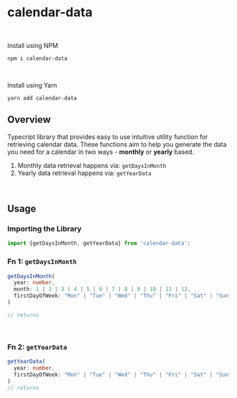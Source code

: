 # calendar-data
<br />

Install using NPM
```
npm i calendar-data
```
<br />

Install using Yarn
```
yarn add calendar-data
```

## Overview
Typecript library that provides easy to use intuitive utility function for retrieving calendar data. These functions aim to help you generate the data you need for a calendar in two ways - **monthly** or **yearly** based. 

1. Monthly data retrieval happens via: `getDaysInMonth`
2. Yearly data retrieval happens via: `getYearData`

<br />

## Usage
### Importing the Library
```typescript
import {getDaysInMonth, getYearData} from 'calendar-data';
```
### Fn 1: `getDaysInMonth`
```typescript
getDaysInMonth(
  year: number,
  month: 1 | 2 | 3 | 4 | 5 | 6 | 7 | 8 | 9 | 10 | 11 | 12,
  firstDayOfWeek: "Mon" | "Tue" | "Wed" | "Thu" | "Fri" | "Sat" | "Sun"
)

// returns 
```
<br />

### Fn 2: `getYearData`
```typescript
getYearData(
  year: number,
  firstDayOfWeek: "Mon" | "Tue" | "Wed" | "Thu" | "Fri" | "Sat" | "Sun"
)
// returns 
```
